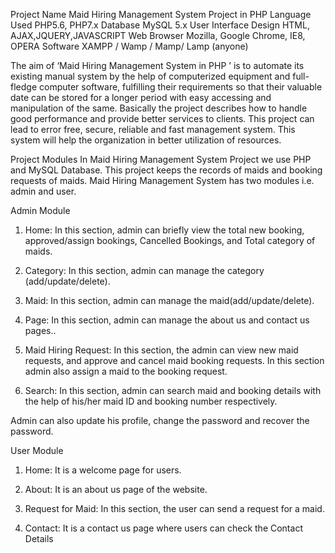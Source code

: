 Project Name	Maid Hiring Management System Project in PHP
Language Used	PHP5.6, PHP7.x
Database	MySQL 5.x
User Interface Design	HTML, AJAX,JQUERY,JAVASCRIPT
Web Browser	Mozilla, Google Chrome, IE8, OPERA
Software	XAMPP / Wamp / Mamp/ Lamp (anyone)

The aim of ‘Maid Hiring Management System in PHP ’ is to automate its existing manual system by the help of computerized equipment and full-fledge computer software, fulfilling their requirements so that their valuable date can be stored for a longer period with easy accessing and manipulation of the same. Basically the project describes how to handle good performance and provide better services to clients. This project can lead to error free, secure, reliable and fast management system. This system will help the organization in better utilization of resources.

Project Modules
In Maid Hiring Management System Project we use PHP and MySQL Database. This project keeps the records of maids and booking requests of maids. Maid Hiring Management System has two modules i.e. admin and user.

Admin Module

1. Home:  In this section, admin can briefly view the total new booking, approved/assign bookings, Cancelled Bookings, and Total category of maids.

2. Category:  In this section, admin can manage the category (add/update/delete).

3. Maid: In this section, admin can manage the maid(add/update/delete).

4. Page:  In this section, admin can manage the about us and contact us pages..

5. Maid Hiring Request: In this section, the admin can view new maid requests, and approve and cancel maid booking requests. In this section admin also assign a maid to the booking request.

8. Search: In this section, admin can search maid and booking details with the help of his/her maid ID and booking number respectively.

Admin can also update his profile, change the password and recover the password.

 User Module

1. Home: It is a welcome page for users.

2. About: It is an about us page of the website.

3. Request for Maid: In this section, the user can send a request for a maid.

4. Contact: It is a contact us page where users can check the Contact Details
